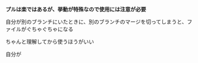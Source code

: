 **プルは楽ではあるが、挙動が特殊なので使用には注意が必要**  
  
  
自分が別のブランチにいたときに、別のブランチのマージを切ってしまうと、ファイルがぐちゃぐちゃになる  
  
  ちゃんと理解してから使うほうがいい
  
  自分が
  
